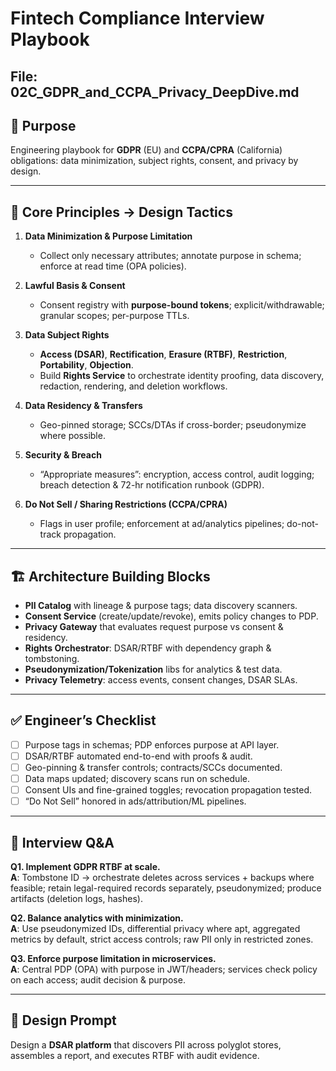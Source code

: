 # Fintech Compliance Interview Playbook
## File: 02C_GDPR_and_CCPA_Privacy_DeepDive.md

## 🎯 Purpose
Engineering playbook for **GDPR** (EU) and **CCPA/CPRA** (California) obligations: data minimization, subject rights, consent, and privacy by design.

---

## 🔑 Core Principles → Design Tactics
1. **Data Minimization & Purpose Limitation**
   - Collect only necessary attributes; annotate purpose in schema; enforce at read time (OPA policies).

2. **Lawful Basis & Consent**
   - Consent registry with **purpose-bound tokens**; explicit/withdrawable; granular scopes; per-purpose TTLs.

3. **Data Subject Rights**
   - **Access (DSAR)**, **Rectification**, **Erasure (RTBF)**, **Restriction**, **Portability**, **Objection**.
   - Build **Rights Service** to orchestrate identity proofing, data discovery, redaction, rendering, and deletion workflows.

4. **Data Residency & Transfers**
   - Geo-pinned storage; SCCs/DTAs if cross-border; pseudonymize where possible.

5. **Security & Breach**
   - “Appropriate measures”: encryption, access control, audit logging; breach detection & 72-hr notification runbook (GDPR).

6. **Do Not Sell / Sharing Restrictions (CCPA/CPRA)**
   - Flags in user profile; enforcement at ad/analytics pipelines; do-not-track propagation.

---

## 🏗️ Architecture Building Blocks
- **PII Catalog** with lineage & purpose tags; data discovery scanners.
- **Consent Service** (create/update/revoke), emits policy changes to PDP.
- **Privacy Gateway** that evaluates request purpose vs consent & residency.
- **Rights Orchestrator**: DSAR/RTBF with dependency graph & tombstoning.
- **Pseudonymization/Tokenization** libs for analytics & test data.
- **Privacy Telemetry**: access events, consent changes, DSAR SLAs.

---

## ✅ Engineer’s Checklist
- [ ] Purpose tags in schemas; PDP enforces purpose at API layer.
- [ ] DSAR/RTBF automated end-to-end with proofs & audit.
- [ ] Geo-pinning & transfer controls; contracts/SCCs documented.
- [ ] Data maps updated; discovery scans run on schedule.
- [ ] Consent UIs and fine-grained toggles; revocation propagation tested.
- [ ] “Do Not Sell” honored in ads/attribution/ML pipelines.

---

## 🧪 Interview Q&A
**Q1. Implement GDPR RTBF at scale.**  
**A**: Tombstone ID → orchestrate deletes across services + backups where feasible; retain legal-required records separately, pseudonymized; produce artifacts (deletion logs, hashes).

**Q2. Balance analytics with minimization.**  
**A**: Use pseudonymized IDs, differential privacy where apt, aggregated metrics by default, strict access controls; raw PII only in restricted zones.

**Q3. Enforce purpose limitation in microservices.**  
**A**: Central PDP (OPA) with purpose in JWT/headers; services check policy on each access; audit decision & purpose.

---

## 🧩 Design Prompt
Design a **DSAR platform** that discovers PII across polyglot stores, assembles a report, and executes RTBF with audit evidence.
